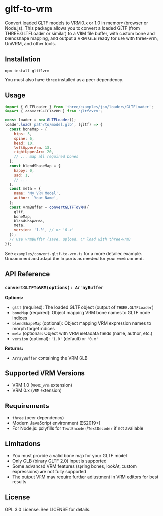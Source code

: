 # gltf-to-vrm

Convert loaded GLTF models to VRM 0.x or 1.0 in memory (browser or Node.js). This package allows you to convert a loaded GLTF (from THREE.GLTFLoader or similar) to a VRM file buffer, with custom bone and blendshape mapping, and output a VRM GLB ready for use with three-vrm, UniVRM, and other tools.

## Installation

```
npm install gltf2vrm
```

You must also have `three` installed as a peer dependency.

## Usage

```js
import { GLTFLoader } from 'three/examples/jsm/loaders/GLTFLoader';
import { convertGLTFToVRM } from 'gltf2vrm';

const loader = new GLTFLoader();
loader.load('path/to/model.glb', (gltf) => {
  const boneMap = {
    hips: 5,
    spine: 6,
    head: 10,
    leftUpperArm: 15,
    rightUpperArm: 20,
    // ... map all required bones
  };
  const blendShapeMap = {
    happy: 0,
    sad: 1,
    // ...
  };
  const meta = {
    name: 'My VRM Model',
    author: 'Your Name',
  };
  const vrmBuffer = convertGLTFToVRM({
    gltf,
    boneMap,
    blendShapeMap,
    meta,
    version: '1.0', // or '0.x'
  });
  // Use vrmBuffer (save, upload, or load with three-vrm)
});
```

See `examples/convert-gltf-to-vrm.ts` for a more detailed example. Uncomment and adapt the imports as needed for your environment.

## API Reference

### `convertGLTFToVRM(options): ArrayBuffer`

**Options:**

- `gltf` (required): The loaded GLTF object (output of `THREE.GLTFLoader`)
- `boneMap` (required): Object mapping VRM bone names to GLTF node indices
- `blendShapeMap` (optional): Object mapping VRM expression names to morph target indices
- `meta` (optional): Object with VRM metadata fields (name, author, etc.)
- `version` (optional): `'1.0'` (default) or `'0.x'`

**Returns:**

- `ArrayBuffer` containing the VRM GLB

## Supported VRM Versions

- VRM 1.0 (`VRMC_vrm` extension)
- VRM 0.x (`VRM` extension)

## Requirements

- `three` (peer dependency)
- Modern JavaScript environment (ES2019+)
- For Node.js: polyfills for `TextEncoder`/`TextDecoder` if not available

## Limitations

- You must provide a valid bone map for your GLTF model
- Only GLB (binary GLTF 2.0) input is supported
- Some advanced VRM features (spring bones, lookAt, custom expressions) are not fully supported
- The output VRM may require further adjustment in VRM editors for best results

## License

GPL 3.0 License. See LICENSE for details.
